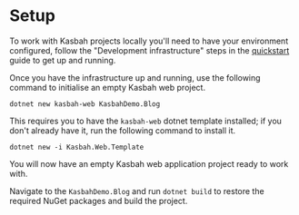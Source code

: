 # Setup

To work with Kasbah projects locally you'll need to have your environment configured, follow the "Development infrastructure" steps in the [quickstart](/quickstart.md) guide to get up and running.

Once you have the infrastructure up and running, use the following command to initialise an empty Kasbah web project.

```shell
dotnet new kasbah-web KasbahDemo.Blog
```

This requires you to have the `kasbah-web` dotnet template installed; if you don't already have it, run the following command to install it.

```shell
dotnet new -i Kasbah.Web.Template
```

You will now have an empty Kasbah web application project ready to work with.

Navigate to the `KasbahDemo.Blog` and run `dotnet build` to restore the required NuGet packages and build the project.
